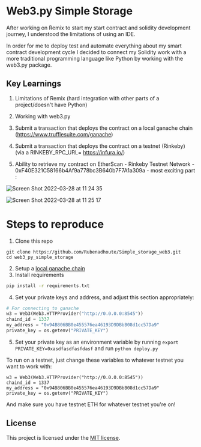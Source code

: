 

# Web3.py Simple Storage

After working on Remix to start my start contract and solidity development journey, I understood the limitations of using an IDE.

In order for me to deploy test and automate everything about my smart contract development cycle I decided to connect my Solidity work with a more 
traditional programming language like Python by working with the web3.py package.



## Key Learnings

1. Limitations of Remix (hard integration with other parts of a project/doesn't have Python)

2. Working with web3.py

3. Submit a transaction that deploys the contract on a local ganache chain (https://www.trufflesuite.com/ganache)

4. Submit a transaction that deploys the contract on a testnet (Rinkeby) (via a RINKEBY_RPC_URL= https://infura.io/)

5. Ability to retrieve my contract on EtherScan - Rinkeby Testnet Network - 0xF40E321C58166b4Af9a778bc3B640b7F7A1a309a - most exciting part :


![Screen Shot 2022-03-28 at 11 24 35](https://user-images.githubusercontent.com/68856635/160357427-7037f32d-d2ab-473f-95cf-847e613b4e1a.png)

![Screen Shot 2022-03-28 at 11 25 17](https://user-images.githubusercontent.com/68856635/160357467-934ab9db-a220-4f0f-a252-c6bfceb53c85.png)


# Steps to reproduce 

1. Clone this repo

```
git clone https://github.com/Rubenadhoute/Simple_storage_web3.git
cd web3_py_simple_storage
```

2. Setup a [local ganache chain](https://www.trufflesuite.com/ganache)
3. Install requirements

```bash
pip install -r requirements.txt
```

4. Set your private keys and address, and adjust this section appropriately:

```python
# For connecting to ganache
w3 = Web3(Web3.HTTPProvider("http://0.0.0.0:8545"))
chaind_id = 1337
my_address = "0x94B806BB0e455576ea46193D9DBbB08d1cc57Da9"
private_key = os.getenv("PRIVATE_KEY")
```

5. Set your private key as an environment variable by running `export PRIVATE_KEY=0xasdfasdfasfdasf` and run `python deploy.py`



To run on a testnet, just change these variables to whatever testnet you want to work with:

```
w3 = Web3(Web3.HTTPProvider("http://0.0.0.0:8545"))
chaind_id = 1337
my_address = "0x94B806BB0e455576ea46193D9DBbB08d1cc57Da9"
private_key = os.getenv("PRIVATE_KEY")
```

And make sure you have testnet ETH for whatever testnet you're on!

## License

This project is licensed under the [MIT license](LICENSE).
